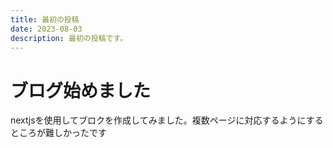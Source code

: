 ```yaml
---
title: 最初の投稿
date: 2023-08-03
description: 最初の投稿です。
---
```


<!-- markdownlint-disable MD025 -->

# ブログ始めました

nextjsを使用してブロクを作成してみました。複数ページに対応するようにするところが難しかったです
